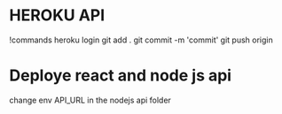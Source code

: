 # HEROKU API
!commands
heroku login
git add .
git commit -m 'commit'
git push origin

# Deploye react and node js api
change env API_URL in the nodejs api folder

